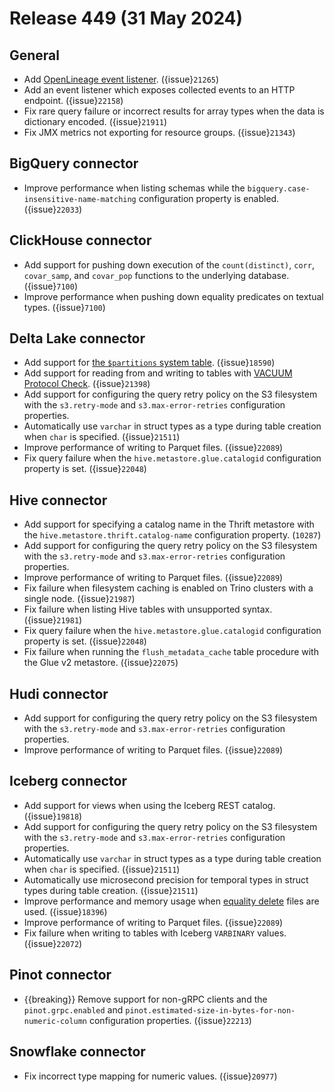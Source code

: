 # Release 449 (31 May 2024)

## General

* Add [OpenLineage event listener](/admin/event-listeners-openlineage). ({issue}`21265`)
* Add an event listener which exposes collected events to an HTTP endpoint. ({issue}`22158`)
* Fix rare query failure or incorrect results for array types when the data is
  dictionary encoded. ({issue}`21911`)
* Fix JMX metrics not exporting for resource groups. ({issue}`21343`)

## BigQuery connector

* Improve performance when listing schemas while the
  `bigquery.case-insensitive-name-matching` configuration property is enabled. ({issue}`22033`)

## ClickHouse connector

* Add support for pushing down execution of the `count(distinct)`, `corr`,
  `covar_samp`, and `covar_pop` functions to the underlying database. ({issue}`7100`)
* Improve performance when pushing down equality predicates on textual types. ({issue}`7100`)

## Delta Lake connector

* Add support for [the `$partitions` system table](delta-lake-partitions-table). ({issue}`18590`)
* Add support for reading from and writing to tables with
  [VACUUM Protocol Check](https://github.com/delta-io/delta/blob/master/PROTOCOL.md#vacuum-protocol-check). ({issue}`21398`)
* Add support for configuring the query retry policy on the S3 filesystem with
  the `s3.retry-mode` and `s3.max-error-retries` configuration properties.
* Automatically use `varchar` in struct types as a type during table creation
  when `char` is specified. ({issue}`21511`)
* Improve performance of writing to Parquet files. ({issue}`22089`)
* Fix query failure when the `hive.metastore.glue.catalogid` configuration
  property is set. ({issue}`22048`)

## Hive connector

* Add support for specifying a catalog name in the Thrift metastore with the
  `hive.metastore.thrift.catalog-name` configuration property. (`10287`)
* Add support for configuring the query retry policy on the S3 filesystem with
  the `s3.retry-mode` and `s3.max-error-retries` configuration properties.
* Improve performance of writing to Parquet files. ({issue}`22089`)
* Fix failure when filesystem caching is enabled on Trino clusters with a single
  node. ({issue}`21987`)
* Fix failure when listing Hive tables with unsupported syntax. ({issue}`21981`)
* Fix query failure when the `hive.metastore.glue.catalogid` configuration
  property is set. ({issue}`22048`)
* Fix failure when running the `flush_metadata_cache` table procedure with the
  Glue v2 metastore. ({issue}`22075`)

## Hudi connector

* Add support for configuring the query retry policy on the S3 filesystem with
  the `s3.retry-mode` and `s3.max-error-retries` configuration properties.
* Improve performance of writing to Parquet files. ({issue}`22089`)

## Iceberg connector

* Add support for views when using the Iceberg REST catalog. ({issue}`19818`)
* Add support for configuring the query retry policy on the S3 filesystem with
  the `s3.retry-mode` and `s3.max-error-retries` configuration properties.
* Automatically use `varchar` in struct types as a type during table creation
  when `char` is specified. ({issue}`21511`)
* Automatically use microsecond precision for temporal types in struct types
  during table creation. ({issue}`21511`)
* Improve performance and memory usage when
  [equality delete](https://iceberg.apache.org/spec/#equality-delete-files)
  files are used. ({issue}`18396`)
* Improve performance of writing to Parquet files. ({issue}`22089`)
* Fix failure when writing to tables with Iceberg `VARBINARY` values. ({issue}`22072`)

## Pinot connector

* {{breaking}} Remove support for non-gRPC clients and the `pinot.grpc.enabled`
  and `pinot.estimated-size-in-bytes-for-non-numeric-column` configuration
  properties. ({issue}`22213`)

## Snowflake connector

* Fix incorrect type mapping for numeric values. ({issue}`20977`)
